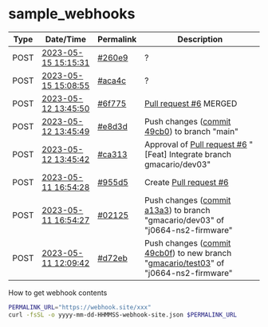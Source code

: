 # sample_webhooks

Type | Date/Time | Permalink | Description
-----|-----------|------|--------------
POST | [2023-05-15 15:15:31](2023-05-15-151531-webhook-site.json) | [#260e9](https://webhook.site/token/8dbfa1bc-03ff-46e4-a638-a6f7503e7334/request/260e9f6c-c04c-4b29-ba08-c243e4f25e72/raw) | ?
POST | [2023-05-15 15:08:55](2023-05-15-150855-webhook-site.json) | [#aca4c](https://webhook.site/token/8dbfa1bc-03ff-46e4-a638-a6f7503e7334/request/aca4cc2e-e37b-4eef-b18a-63fd5301cfdc/raw) | ?
POST | [2023-05-12 13:45:50](2023-05-12-134550-webhook-site.json) | [#6f775](https://webhook.site/#/8dbfa1bc-03ff-46e4-a638-a6f7503e7334/request/6f775d81-43dc-4c28-86ab-9f667a9bb004/1) | [Pull request #6](https://bitbucket.org/arolgroup/j0664-ns2-firmware/pull-requests/6) MERGED
POST | [2023-05-12 13:45:49](2023-05-12-134549-webhook-site.json) | [#e8d3d](https://webhook.site/#/8dbfa1bc-03ff-46e4-a638-a6f7503e7334/request/e8d3d556-14eb-41f1-abf5-e2ee03d15ab5/1) | Push changes ([commit 49cb0](https://bitbucket.org/arolgroup/j0664-ns2-firmware/commits/49cb0fd6590af14dbfb717d0e801f325362af5d9)) to branch "main"
POST | [2023-05-12 13:45:42](2023-05-12-134542-webhook-site.json) | [#ca313](https://webhook.site/#/8dbfa1bc-03ff-46e4-a638-a6f7503e7334/ca313f4f-715c-44a0-8416-810eb48d990e/1) | Approval of [Pull request #6](https://bitbucket.org/arolgroup/j0664-ns2-firmware/pull-requests/6) "[Feat] Integrate branch gmacario/dev03"
POST | [2023-05-11 16:54:28](2023-05-11-165428-webhook-site.json) | [#955d5](https://webhook.site/#/8dbfa1bc-03ff-46e4-a638-a6f7503e7334/955d568f-b6c4-4cbd-865d-96e98f9de22d/1) | Create [Pull request #6](https://bitbucket.org/arolgroup/j0664-ns2-firmware/pull-requests/6)
POST | [2023-05-11 16:54:27](2023-05-11-165427-webhook-site.json) | [#02125](https://webhook.site/#/8dbfa1bc-03ff-46e4-a638-a6f7503e7334/02125c1b-de30-451e-bb22-c206ba7aef57/1) | Push changes ([commit a13a3](https://bitbucket.org/arolgroup/j0664-ns2-firmware/commits/a13a36d2655a635df8a672f61b07fc3f1df25730)) to branch "gmacario/dev03" of "j0664-ns2-firmware"
POST | [2023-05-11 12:09:42](2023-05-11-120942-webhook-site.json) | [#d72eb](https://webhook.site/#/8dbfa1bc-03ff-46e4-a638-a6f7503e7334/d72eb8bd-0e82-4d28-ad51-51e56496f47b/1) | Push changes ([commit 49cb0f](https://bitbucket.org/arolgroup/j0664-ns2-firmware/commits/49cb0fd6590af14dbfb717d0e801f325362af5d9)) to new branch "[gmacario/test03](https://bitbucket.org/arolgroup/j0664-ns2-firmware/branch/gmacario/test03)" of "j0664-ns2-firmware"

How to get webhook contents

```bash
PERMALINK_URL="https://webhook.site/xxx"
curl -fsSL -o yyyy-mm-dd-HHMMSS-webhook-site.json $PERMALINK_URL
```

<!-- EOF -->